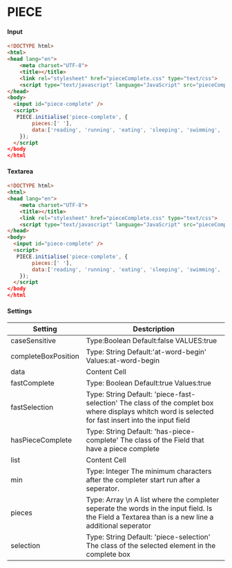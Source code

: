 # PIECE
#### Input
```html
<!DOCTYPE html>
<html>
<head lang="en">
    <meta charset="UTF-8">
    <title></title>
    <link rel="stylesheet" href="pieceComplete.css" type="text/css">
    <script type="text/javascript" language="JavaScript" src="pieceComplete.js"></script>
</head>
<body>
  <input id="piece-complete" />
  <script>
   PIECE.initialise('piece-complete', {
        pieces:[' '],
        data:['reading', 'running', 'eating', 'sleeping', 'swimming', 'writing', 'watching', 'working', 'helping'],
    });
  </script
</body
</html
```
#### Textarea
```html
<!DOCTYPE html>
<html>
<head lang="en">
    <meta charset="UTF-8">
    <title></title>
    <link rel="stylesheet" href="pieceComplete.css" type="text/css">
    <script type="text/javascript" language="JavaScript" src="pieceComplete.js"></script>
</head>
<body>
  <input id="piece-complete" />
  <script>
   PIECE.initialise('piece-complete', {
        pieces:[' '],
        data:['reading', 'running', 'eating', 'sleeping', 'swimming', 'writing', 'watching', 'working', 'helping'],
    });
  </script
</body
</html
```
#### Settings
| Setting  | Destcription |
| ------------- | ------------- |
| caseSensitive  | Type:Boolean Default:false VALUES:true|false Set the completer as case sensetive or not  |
| completeBoxPosition  | Type: String Default:'at-word-begin' Values:at-word-begin|at-cursor Is the Value "at-word-begin" set than is the complete box position at the word beginning after a seperator. Is the "at-cursor" set than is the complet box at the position of the cursor.   |
| data  | Content Cell  |
| fastComplete  | Type: Boolean Default:true Values:true|false If this property true than use the piece complete a fast completion and select all time if the complet box visibile the first element to inserting whit a Enter.  |
| fastSelection  | Type: String Default: 'piece-fast-selection' The class of the complet box where displays whitch word is selected for fast insert into the input field  |
| hasPieceComplete  | Type: String Default: 'has-piece-complete' The class of the Field that have a piece complete  |
| list  | Content Cell  |
| min  | Type: Integer The minimum characters after the completer start run after a seperator.   |
| pieces  | Type: Array \n A list where the completer seperate the words in the input field. Is the Field a Textarea than is a new line a additional seperator |
| selection  | Type: String Default: 'piece-selection' The class of the selected element in the complete box  |

